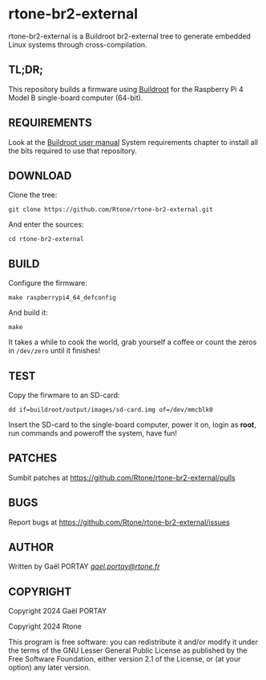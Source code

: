 # rtone-br2-external

rtone-br2-external is a Buildroot br2-external tree to generate embedded
Linux systems through cross-compilation.

## TL;DR;

This repository builds a firmware using [Buildroot] for the Raspberry Pi 4
Model B single-board computer (64-bit).

## REQUIREMENTS

Look at the [Buildroot user manual] System requirements chapter to install all
the bits required to use that repository.

## DOWNLOAD

Clone the tree:

	git clone https://github.com/Rtone/rtone-br2-external.git

And enter the sources:

	cd rtone-br2-external

## BUILD

Configure the firmware:

	make raspberrypi4_64_defconfig

And build it:

	make

It takes a while to cook the world, grab yourself a coffee or count the zeros
in `/dev/zero` until it finishes!

## TEST

Copy the firwmare to an SD-card:

	dd if=buildroot/output/images/sd-card.img of=/dev/mmcblk0

Insert the SD-card to the single-board computer, power it on, login as
**root**, run commands and poweroff the system, have fun!

## PATCHES

Sumbit patches at <https://github.com/Rtone/rtone-br2-external/pulls>

## BUGS

Report bugs at <https://github.com/Rtone/rtone-br2-external/issues>

## AUTHOR

Written by Gaël PORTAY *gael.portay@rtone.fr*

## COPYRIGHT

Copyright 2024 Gaël PORTAY

Copyright 2024 Rtone

This program is free software: you can redistribute it and/or modify it under
the terms of the GNU Lesser General Public License as published by the Free
Software Foundation, either version 2.1 of the License, or (at your option) any
later version.

[Buildroot user manual]: https://buildroot.org/downloads/manual/manual.html#requirement
[Buildroot]: https://buildroot.org/
